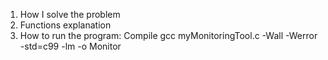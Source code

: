 1) How I solve the problem
2) Functions explanation
3) How to run the program:
Compile gcc myMonitoringTool.c -Wall -Werror -std=c99 -lm -o Monitor
